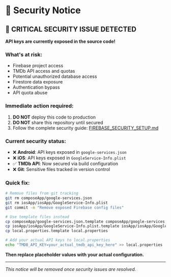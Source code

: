 # 🔐 Security Notice

## 🔴 **CRITICAL SECURITY ISSUE DETECTED**

**API keys are currently exposed in the source code!**

### What's at risk:
- Firebase project access
- TMDb API access and quotas
- Potential unauthorized database access
- Firestore data exposure
- Authentication bypass
- API quota abuse

### Immediate action required:
1. **DO NOT** deploy this code to production
2. **DO NOT** share this repository until secured
3. Follow the complete security guide: [FIREBASE_SECURITY_SETUP.md](./FIREBASE_SECURITY_SETUP.md)

### Current security status:
- ❌ **Android**: API keys exposed in `google-services.json`
- ❌ **iOS**: API keys exposed in `GoogleService-Info.plist`
- ✅ **TMDb API**: Now secured via build configuration
- ❌ **Git**: Sensitive files tracked in version control

### Quick fix:
```bash
# Remove files from git tracking
git rm composeApp/google-services.json
git rm iosApp/iosApp/GoogleService-Info.plist
git commit -m "Remove exposed Firebase config files"

# Use template files instead
cp composeApp/google-services.json.template composeApp/google-services.json
cp iosApp/iosApp/GoogleService-Info.plist.template iosApp/iosApp/GoogleService-Info.plist
cp local.properties.template local.properties

# Add your actual API keys to local.properties
echo "TMDB_API_KEY=your_actual_tmdb_api_key_here" >> local.properties
```

**Then replace placeholder values with your actual configuration.**

---

*This notice will be removed once security issues are resolved.*
